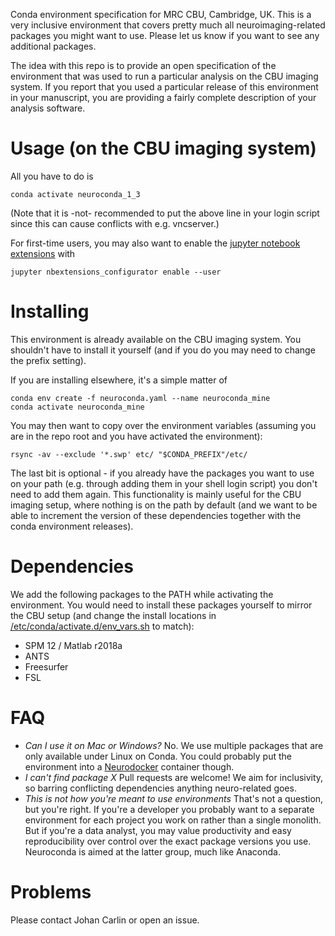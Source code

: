 Conda environment specification for MRC CBU, Cambridge, UK. This is a very inclusive
environment that covers pretty much all neuroimaging-related packages you might want to
use. Please let us know if you want to see any additional packages.

The idea with this repo is to provide an open specification of the environment that was
used to run a particular analysis on the CBU imaging system. If you report that you used
a particular release of this environment in your manuscript, you are providing a fairly
complete description of your analysis software.

# Usage (on the CBU imaging system)

All you have to do is

```
conda activate neuroconda_1_3
```

(Note that it is -not- recommended to put the above line in your login script since this
can cause conflicts with e.g. vncserver.)

For first-time users, you may also want to enable the [jupyter notebook
extensions](https://github.com/ipython-contrib/jupyter_contrib_nbextensions) with

```
jupyter nbextensions_configurator enable --user
```

# Installing

This environment is already available on the CBU imaging system. You shouldn't have to
install it yourself (and if you do you may need to change the prefix setting).

If you are installing elsewhere, it's a simple matter of

```
conda env create -f neuroconda.yaml --name neuroconda_mine
conda activate neuroconda_mine
```
You may then want to copy over the environment variables (assuming you are in the repo
root and you have activated the environment):

```
rsync -av --exclude '*.swp' etc/ "$CONDA_PREFIX"/etc/
```

The last bit is optional - if you already have the packages you want to use on your path
(e.g. through adding them in your shell login script) you don't need to add them again.
This functionality is mainly useful for the CBU imaging setup, where nothing is on the
path by default (and we want to be able to increment the version of these dependencies
together with the conda environment releases).

# Dependencies
We add the following packages to the PATH while activating the environment. You would
need to install these packages yourself to mirror the CBU setup (and change the install
locations in [/etc/conda/activate.d/env_vars.sh](env_vars.sh) to match):

* SPM 12 / Matlab r2018a
* ANTS
* Freesurfer
* FSL

# FAQ
* _Can I use it on Mac or Windows?_ No. We use multiple packages that are only available
  under Linux on Conda. You could probably put the environment into a
  [Neurodocker](https://github.com/kaczmarj/neurodocker) container though.
* _I can't find package *X*_ Pull requests are welcome! We aim for inclusivity, so
  barring conflicting dependencies anything neuro-related goes.
* _This is not how you're meant to use environments_ That's not a question, but you're
  right. If you're a developer you probably want to a separate environment for each
  project you work on rather than a single monolith. But if you're a data analyst, you
  may value productivity and easy reproducibility over control over the exact package
  versions you use. Neuroconda is aimed at the latter group, much like Anaconda.

# Problems
Please contact Johan Carlin or open an issue.
